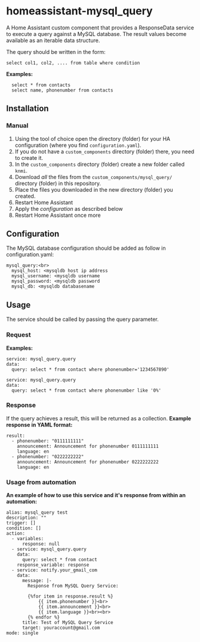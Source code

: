 # homeassistant-mysql_query
A Home Assistant custom component that provides a ResponseData service to execute a query against a MySQL database. The result values become available as an iterable data structure.

The query should be written in the form:

`select col1, col2, .... from table where condition`

<b>Examples:</b><br>
```text
  select * from contacts
  select name, phonenumber from contacts
```

## Installation

### Manual

1. Using the tool of choice open the directory (folder) for your HA configuration (where you find `configuration.yaml`).
2. If you do not have a `custom_components` directory (folder) there, you need to create it.
3. In the `custom_components` directory (folder) create a new folder called `knmi`.
4. Download _all_ the files from the `custom_components/mysql_query/` directory (folder) in this repository.
5. Place the files you downloaded in the new directory (folder) you created.
6. Restart Home Assistant
7. Apply the <i>configuration</i> as described below
8. Restart Home Assistant once more

## Configuration
The MySQL database configuration should be added as follow in configuration.yaml:
```text
mysql_query:<br>
  mysql_host: <mysqldb host ip address
  mysql_username: <mysqldb username
  mysql_password: <mysqldb password
  mysql_db: <mysqldb databasename
```
## Usage
The service should be called by passing the query parameter.

### Request
<b>Examples:</b><br>
```text
service: mysql_query.query
data:
  query: select * from contact where phonenumber='1234567890'

service: mysql_query.query
data:
  query: select * from contact where phonenumber like '0%'
```

### Response
If the query achieves a result, this will be returned as a collection.
<b>Example response in YAML format:</b><br>
```text
result:
  - phonenumber: "0111111111"
    announcement: Announcement for phonenumber 0111111111
    language: en
  - phonenumber: "0222222222"
    announcement: Announcement for phonenumber 0222222222
    language: en
```

### Usage from automation
<b>An example of how to use this service and it's response from within an automation:</b><br>
```text
alias: mysql_query test
description: ""
trigger: []
condition: []
action:
  - variables:
      response: null
  - service: mysql_query.query
    data:
      query: select * from contact
    response_variable: response
  - service: notify.your_gmail_com
    data:
      message: |-
        Response from MySQL Query Service:

        {%for item in response.result %}
            {{ item.phonenumber }}<br>
            {{ item.announcement }}<br>
            {{ item.language }}<br><br>
        {% endfor %}
      title: Test of MySQL Query Service
      target: youraccount@gmail.com
mode: single
```
